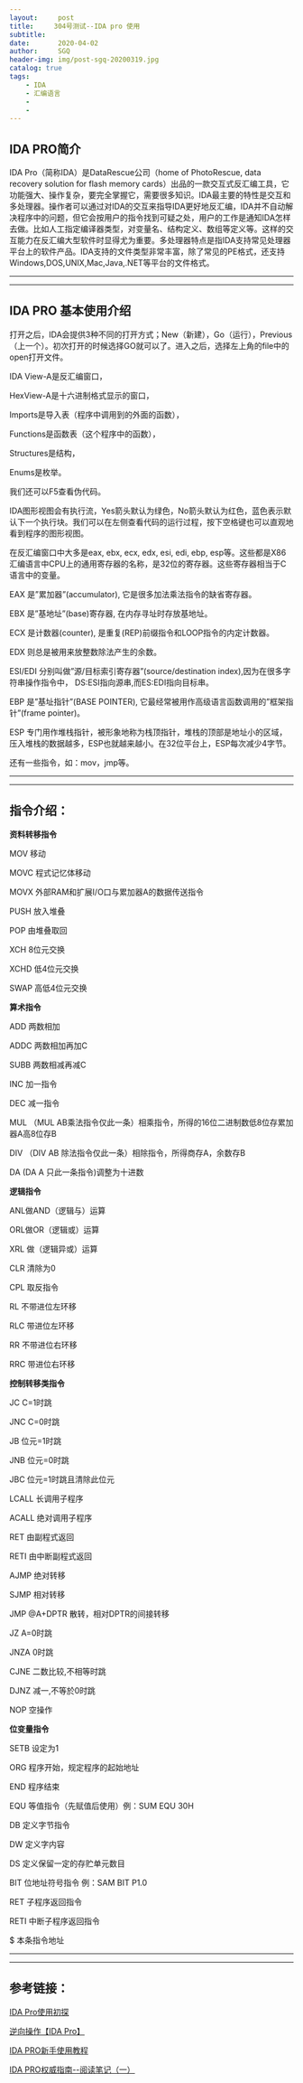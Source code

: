 ```yaml
---
layout:     post
title:     304号测试--IDA pro 使用
subtitle:   
date:       2020-04-02
author:     SGQ
header-img: img/post-sgq-20200319.jpg
catalog: true
tags:
    - IDA
    - 汇编语言
    - 
    - 
---
```




## IDA PRO简介


   IDA Pro（简称IDA）是DataRescue公司（home of PhotoRescue, data recovery solution for flash memory   cards）出品的一款交互式反汇编工具，它功能强大、操作复杂，要完全掌握它，需要很多知识。IDA最主要的特性是交互和多处理器。操作者可以通过对IDA的交互来指导IDA更好地反汇编，IDA并不自动解决程序中的问题，但它会按用户的指令找到可疑之处，用户的工作是通知IDA怎样去做。比如人工指定编译器类型，对变量名、结构定义、数组等定义等。这样的交互能力在反汇编大型软件时显得尤为重要。多处理器特点是指IDA支持常见处理器平台上的软件产品。IDA支持的文件类型非常丰富，除了常见的PE格式，还支持Windows,DOS,UNIX,Mac,Java,.NET等平台的文件格式。




***
***

## IDA PRO 基本使用介绍

打开之后，IDA会提供3种不同的打开方式；New（新建），Go（运行），Previous（上一个）。初次打开的时候选择GO就可以了。进入之后，选择左上角的file中的open打开文件。

IDA View-A是反汇编窗口，

HexView-A是十六进制格式显示的窗口，

Imports是导入表（程序中调用到的外面的函数），

Functions是函数表（这个程序中的函数），

Structures是结构，

Enums是枚举。

我们还可以F5查看伪代码。

IDA图形视图会有执行流，Yes箭头默认为绿色，No箭头默认为红色，蓝色表示默认下一个执行块。我们可以在左侧查看代码的运行过程，按下空格键也可以直观地看到程序的图形视图。


在反汇编窗口中大多是eax, ebx, ecx, edx, esi, edi, ebp, esp等。这些都是X86 汇编语言中CPU上的通用寄存器的名称，是32位的寄存器。这些寄存器相当于C语言中的变量。

EAX 是”累加器”(accumulator), 它是很多加法乘法指令的缺省寄存器。

EBX 是”基地址”(base)寄存器, 在内存寻址时存放基地址。

ECX 是计数器(counter), 是重复(REP)前缀指令和LOOP指令的内定计数器。

EDX 则总是被用来放整数除法产生的余数。

ESI/EDI 分别叫做”源/目标索引寄存器”(source/destination index),因为在很多字符串操作指令中， DS:ESI指向源串,而ES:EDI指向目标串。

EBP 是”基址指针”(BASE POINTER), 它最经常被用作高级语言函数调用的”框架指针”(frame pointer)。

ESP 专门用作堆栈指针，被形象地称为栈顶指针，堆栈的顶部是地址小的区域，压入堆栈的数据越多，ESP也就越来越小。在32位平台上，ESP每次减少4字节。

还有一些指令，如：mov，jmp等。



***
***

## 指令介绍：

**资料转移指令**

MOV 移动

MOVC 程式记忆体移动

MOVX 外部RAM和扩展I/O口与累加器A的数据传送指令

PUSH 放入堆叠

POP 由堆叠取回

XCH 8位元交换

XCHD 低4位元交换

SWAP 高低4位元交换



**算术指令**

ADD 两数相加

ADDC 两数相加再加C

SUBB 两数相减再减C

INC 加一指令

DEC 减一指令

MUL （MUL AB乘法指令仅此一条）相乘指令，所得的16位二进制数低8位存累加器A高8位存B

DIV （DIV AB 除法指令仅此一条）相除指令，所得商存A，余数存B

DA (DA A 只此一条指令)调整为十进数



**逻辑指令**

ANL做AND（逻辑与）运算

ORL做OR（逻辑或）运算

XRL 做（逻辑异或）运算

CLR 清除为0

CPL 取反指令

RL 不带进位左环移

RLC 带进位左环移

RR 不带进位右环移

RRC 带进位右环移



**控制转移类指令**

JC C=1时跳

JNC C=0时跳

JB 位元=1时跳

JNB 位元=0时跳

JBC 位元=1时跳且清除此位元

LCALL 长调用子程序

ACALL 绝对调用子程序

RET 由副程式返回

RETI 由中断副程式返回

AJMP 绝对转移

SJMP 相对转移

JMP @A+DPTR 散转，相对DPTR的间接转移

JZ A=0时跳

JNZA 0时跳

CJNE 二数比较,不相等时跳

DJNZ 减一,不等於0时跳

NOP 空操作



**位变量指令**

SETB 设定为1

ORG 程序开始，规定程序的起始地址

END 程序结束

EQU 等值指令（先赋值后使用）例：SUM EQU 30H

DB 定义字节指令

DW 定义字内容

DS 定义保留一定的存贮单元数目

BIT 位地址符号指令 例：SAM BIT P1.0

RET 子程序返回指令

RETI 中断子程序返回指令

$ 本条指令地址


***
***
## 参考链接：

[IDA Pro使用初探](https://blog.csdn.net/whatiwhere/article/details/81610539)

[逆向操作【IDA Pro】](https://www.jianshu.com/p/d425140c6561)

[IDA PRO新手使用教程](https://zhuanlan.zhihu.com/p/82177268 )

[IDA PRO权威指南--阅读笔记（一）](https://www.jianshu.com/p/95e4733842f1)







